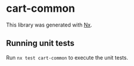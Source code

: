 # cart-common

This library was generated with [Nx](https://nx.dev).

## Running unit tests

Run `nx test cart-common` to execute the unit tests.
